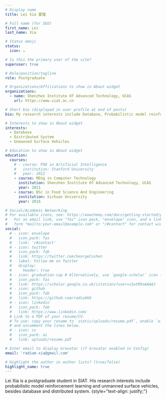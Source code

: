 ```yaml
---
# Display name
title: Lei Xia 夏镭

# Full name (for SEO)
first_name: Lei
last_name: Xia

# Status emoji
status:
  icon: ☕️

# Is this the primary user of the site?
superuser: true

# Role/position/tagline
role: Postgraduate

# Organizations/Affiliations to show in About widget
organizations:
  - name: Shenzhen Institute Of Advanced Technology, UCAS
    url: https://www.siat.ac.cn

# Short bio (displayed in user profile at end of posts)
bio: My research interests include Database, Probabilistic model reinforcement learning, unmanned surface vehicles.

# Interests to show in About widget
interests:
  - Datebase
  - Distributed System
  - Unmanned Surface Vehicles

# Education to show in About widget
education:
  courses:
    # - course: PhD in Artificial Intelligence
    #   institution: Stanford University
    #   year: 2012
    - course: MEng in Computer Technology
      institution: Shenzhen Institute Of Advanced Technology, UCAS
      year: 2021
    - course: BSc in Food Science And Engineering
      institution: Sichuan University
      year: 2016

# Social/Academic Networking
# For available icons, see: https://wowchemy.com/docs/getting-started/page-builder/#icons
#   For an email link, use "fas" icon pack, "envelope" icon, and a link in the
#   form "mailto:your-email@example.com" or "/#contact" for contact widget.
social:
  # - icon: envelope
  #   icon_pack: fas
  #   link: '/#contact'
  # - icon: twitter
  #   icon_pack: fab
  #   link: https://twitter.com/GeorgeCushen
  #   label: Follow me on Twitter
  #   display:
  #     header: true
  # - icon: graduation-cap # Alternatively, use `google-scholar` icon from `ai` icon pack
  #   icon_pack: fas
  #   link: https://scholar.google.co.uk/citations?user=sIwtMXoAAAAJ
  # - icon: github
  #   icon_pack: fab
  #   link: https://github.com/radiu666
  # - icon: linkedin
  #   icon_pack: fab
  #   link: https://www.linkedin.com/
  # Link to a PDF of your resume/CV.
  # To use: copy your resume to `static/uploads/resume.pdf`, enable `ai` icons in `params.yaml`,
  # and uncomment the lines below.
  # - icon: cv
  #   icon_pack: ai
  #   link: uploads/resume.pdf

# Enter email to display Gravatar (if Gravatar enabled in Config)
email: 'radium.xia@gmail.com'

# Highlight the author in author lists? (true/false)
highlight_name: true
---
```


<!-- Alice Wu is a professor of artificial intelligence at the Stanford AI Lab. Her research interests include distributed robotics, mobile computing and programmable matter. She leads the Robotic Neurobiology group, which develops self-reconfiguring robots, systems of self-organizing robots, and mobile sensor networks. -->
Lei Xia is a postgraduate student in SIAT. His research interests include probabilistic model reinforcement learning and unmanned surface vehicles, besides database and distributed system.
{style="text-align: justify;"}
